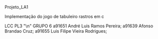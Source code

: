 ﻿Projeto_LA1

Implementação do jogo de tabuleiro rastros em c

LCC PL3 "\n"
GRUPO 6
a91651 André Luis Ramos Pereira; 
a91639 Afonso Brandao Cruz; 
a91655 Luis Filipe Vieira Rodrigues; 


  
